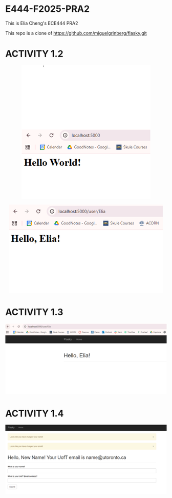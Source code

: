 # E444-F2025-PRA2
This is Elia Cheng's ECE444 PRA2

This repo is a clone of https://github.com/miguelgrinberg/flasky.git

# ACTIVITY 1.2
<p align="center"> 
  <kbd>
    <a><img src="submission images/example 2-1.png"></a>
  </kbd>
</p>

<p align="center"> 
  <kbd>
    <a><img src="submission images/example 2-2.png"></a>
  </kbd>
</p>

# ACTIVITY 1.3

<p align="center"> 
  <kbd>
    <a><img src="submission images/example 3.png"></a>
  </kbd>
</p>

# ACTIVITY 1.4

<p align="center"> 
  <kbd>
    <a><img src="submission images/example 4.png"></a>
  </kbd>
</p>
